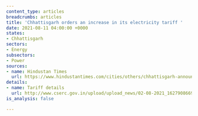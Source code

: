 ```yaml
---
content_type: articles
breadcrumbs: articles
title: 'Chhattisgarh orders an increase in its electricity tariff '
date: 2021-08-11 04:00:00 +0000
states:
- Chhattisgarh
sectors:
- Energy
subsectors:
- Power
sources:
- name: Hindustan Times
  url: https://www.hindustantimes.com/cities/others/chhattisgarh-announces-6-19-hike-in-power-tariff-101628054619062.html
details:
- name: Tariff details
  url: http://www.cserc.gov.in/upload/upload_news/02-08-2021_16279086691.pdf
is_analysis: false

---
```

